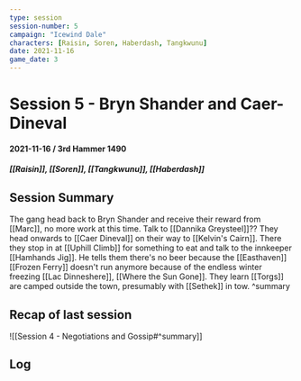 ```yaml
---
type: session
session-number: 5
campaign: "Icewind Dale"
characters: [Raisin, Soren, Haberdash, Tangkwunu]
date: 2021-11-16
game_date: 3
---
```


# Session 5 - Bryn Shander and Caer-Dineval
#### 2021-11-16 /  3rd Hammer 1490
##### [[Raisin]], [[Soren]], [[Tangkwunu]], [[Haberdash]]

## Session Summary
The gang head back to Bryn Shander and receive their reward from [[Marc]], no more work at this time. Talk to [[Dannika Greysteel]]??
They head onwards to [[Caer Dineval]] on their way to [[Kelvin's Cairn]]. There they stop in at [[Uphill Climb]] for something to eat and talk to the innkeeper [[Hamhands Jig]]. He tells them there's no beer because the [[Easthaven]] [[Frozen Ferry]] doesn't run anymore because of the endless winter freezing [[Lac Dinneshere]], [[Where the Sun Gone]]. 
They learn [[Torgs]] are camped outside the town, presumably with [[Sethek]] in tow.
^summary

## Recap of last session
![[Session 4 - Negotiations and Gossip#^summary]]

## Log

